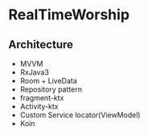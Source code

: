 # RealTimeWorship
## Architecture

- MVVM
- RxJava3
- Room + LiveData
- Repository pattern
- fragment-ktx
- Activity-ktx
- Custom Service locator(ViewModel)
- Koin
